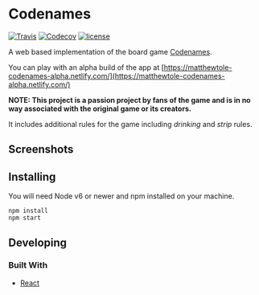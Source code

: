 # Codenames

[![Travis](https://img.shields.io/travis/matthewtole/codenames.svg?style=flat-square)](https://travis-ci.org/matthewtole/codenames) [![Codecov](https://img.shields.io/codecov/c/github/matthewtole/codenames.svg?style=flat-square)](https://codecov.io/gh/matthewtole/codenames) [![license](https://img.shields.io/github/license/matthewtole/codenames.svg?style=flat-square)](./LICENSE)

A web based implementation of the board game [Codenames](https://boardgamegeek.com/boardgame/178900/codenames).

You can play with an alpha build of the app at [https://matthewtole-codenames-alpha.netlify.com/](https://matthewtole-codenames-alpha.netlify.com/)

**NOTE: This project is a passion project by fans of the game and is in no way associated with the original game or its creators.**

It includes additional rules for the game including _drinking_ and _strip_ rules.

## Screenshots

## Installing

You will need Node v6 or newer and npm installed on your machine.

```shell
npm install
npm start
```

## Developing

### Built With

* [React](https://reactjs.org/)
